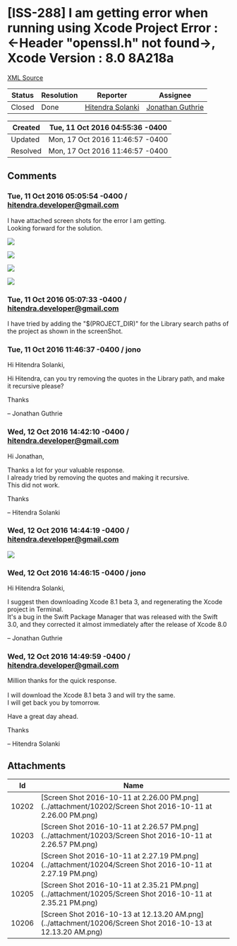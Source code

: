 # [ISS-288] I am getting error when running using Xcode Project Error : <-Header "openssl.h" not found->, Xcode Version : 8.0 8A218a

[XML Source](./xml/ISS-288.xml)
<p></p>





Status|Resolution|Reporter|Assignee
------|----------|--------|--------
Closed|Done|[Hitendra Solanki](hitendra.developer@gmail.com)|[Jonathan Guthrie]($jono)





Created|Tue, 11 Oct 2016 04:55:36 -0400
-------|--------------
Updated|Mon, 17 Oct 2016 11:46:57 -0400
Resolved|Mon, 17 Oct 2016 11:46:57 -0400


## Comments




### Tue, 11 Oct 2016 05:05:54 -0400 / hitendra.developer@gmail.com 

<p><p>I have attached screen shots for the error I am getting.<br/>
Looking forward for the solution.</p>



<p><span class="image-wrap" style=""><a id="10202_thumb" href="http://jira.perfect.org:8080/secure/attachment/10202/10202_Screen+Shot+2016-10-11+at+2.26.00+PM.png" title="Screen Shot 2016-10-11 at 2.26.00 PM.png" file-preview-type="image" file-preview-id="10202" file-preview-title="Screen Shot 2016-10-11 at 2.26.00 PM.png"><img src="http://jira.perfect.org:8080/secure/thumbnail/10202/_thumb_10202.png" style="border: 0px solid black" /></a></span></p>

<p><span class="image-wrap" style=""><a id="10203_thumb" href="http://jira.perfect.org:8080/secure/attachment/10203/10203_Screen+Shot+2016-10-11+at+2.26.57+PM.png" title="Screen Shot 2016-10-11 at 2.26.57 PM.png" file-preview-type="image" file-preview-id="10203" file-preview-title="Screen Shot 2016-10-11 at 2.26.57 PM.png"><img src="http://jira.perfect.org:8080/secure/thumbnail/10203/_thumb_10203.png" style="border: 0px solid black" /></a></span></p>

<p><span class="image-wrap" style=""><a id="10204_thumb" href="http://jira.perfect.org:8080/secure/attachment/10204/10204_Screen+Shot+2016-10-11+at+2.27.19+PM.png" title="Screen Shot 2016-10-11 at 2.27.19 PM.png" file-preview-type="image" file-preview-id="10204" file-preview-title="Screen Shot 2016-10-11 at 2.27.19 PM.png"><img src="http://jira.perfect.org:8080/secure/thumbnail/10204/_thumb_10204.png" style="border: 0px solid black" /></a></span></p>

<p><span class="image-wrap" style=""><a id="10205_thumb" href="http://jira.perfect.org:8080/secure/attachment/10205/10205_Screen+Shot+2016-10-11+at+2.35.21+PM.png" title="Screen Shot 2016-10-11 at 2.35.21 PM.png" file-preview-type="image" file-preview-id="10205" file-preview-title="Screen Shot 2016-10-11 at 2.35.21 PM.png"><img src="http://jira.perfect.org:8080/secure/thumbnail/10205/_thumb_10205.png" style="border: 0px solid black" /></a></span></p></p>


### Tue, 11 Oct 2016 05:07:33 -0400 / hitendra.developer@gmail.com 

<p><p>I have tried by adding the "$(PROJECT_DIR)" for the Library search paths of the project as shown in the screenShot.</p></p>


### Tue, 11 Oct 2016 11:46:37 -0400 / jono 

<p><p>Hi Hitendra Solanki,</p>

<p>Hi Hitendra, can you try removing the quotes in the Library path, and make it recursive please?</p>

<p>Thanks</p>

<p>– Jonathan Guthrie</p></p>


### Wed, 12 Oct 2016 14:42:10 -0400 / hitendra.developer@gmail.com 

<p><p>Hi Jonathan,</p>

<p>Thanks a lot for your valuable response.<br/>
I already tried by removing the quotes and making it recursive.<br/>
This did not work.</p>

<p>Thanks</p>

<p>&#8211; Hitendra Solanki</p></p>


### Wed, 12 Oct 2016 14:44:19 -0400 / hitendra.developer@gmail.com 

<p>

<p><span class="image-wrap" style=""><a id="10206_thumb" href="http://jira.perfect.org:8080/secure/attachment/10206/10206_Screen+Shot+2016-10-13+at+12.13.20+AM.png" title="Screen Shot 2016-10-13 at 12.13.20 AM.png" file-preview-type="image" file-preview-id="10206" file-preview-title="Screen Shot 2016-10-13 at 12.13.20 AM.png"><img src="http://jira.perfect.org:8080/secure/thumbnail/10206/_thumb_10206.png" style="border: 0px solid black" /></a></span></p></p>


### Wed, 12 Oct 2016 14:46:15 -0400 / jono 

<p><p>Hi Hitendra Solanki,</p>

<p>I suggest then downloading Xcode 8.1 beta 3, and regenerating the Xcode project in Terminal.<br/>
It's a bug in the Swift Package Manager that was released with the Swift 3.0, and they corrected it almost immediately after the release of Xcode 8.0</p>

<p>– Jonathan Guthrie</p></p>


### Wed, 12 Oct 2016 14:49:59 -0400 / hitendra.developer@gmail.com 

<p><p>Million thanks for the quick response. <img class="emoticon" src="http://jira.perfect.org:8080/images/icons/emoticons/smile.png" height="16" width="16" align="absmiddle" alt="" border="0"/></p>

<p>I will download the Xcode 8.1 beta 3 and will try the same.<br/>
I will get back you by tomorrow.</p>

<p>Have a great day ahead.</p>

<p>Thanks</p>

<p>&#8211; Hitendra Solanki</p></p>

## Attachments





Id|Name
------|------------
10202|[Screen Shot 2016-10-11 at 2.26.00 PM.png](../attachment/10202/Screen Shot 2016-10-11 at 2.26.00 PM.png)
10203|[Screen Shot 2016-10-11 at 2.26.57 PM.png](../attachment/10203/Screen Shot 2016-10-11 at 2.26.57 PM.png)
10204|[Screen Shot 2016-10-11 at 2.27.19 PM.png](../attachment/10204/Screen Shot 2016-10-11 at 2.27.19 PM.png)
10205|[Screen Shot 2016-10-11 at 2.35.21 PM.png](../attachment/10205/Screen Shot 2016-10-11 at 2.35.21 PM.png)
10206|[Screen Shot 2016-10-13 at 12.13.20 AM.png](../attachment/10206/Screen Shot 2016-10-13 at 12.13.20 AM.png)

